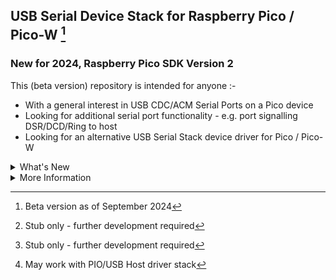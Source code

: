 ## USB Serial Device Stack for Raspberry Pico / Pico-W [^3]
### New for 2024, Raspberry Pico SDK Version 2 

This (beta version) repository is intended for anyone :-

* With a general interest in USB CDC/ACM Serial Ports on a Pico device
* Looking for additional serial port functionality - e.g. port signalling DSR/DCD/Ring to host
* Looking for an alternative USB Serial Stack device driver for Pico / Pico-W

<details><summary>What's New</summary>
<p>

#### 16th October 2024

* functional testing with lurk101/pshell [fork](https://github.com/Serialcomms/pshell-sc)
* fix issues identified by above
* re-arrange endpoints

</p>
</details>  

<details><summary>More Information</summary>
<p>

<details><summary>Design Pattern</summary>
<p>

* Written in C, using Raspberry SDK version 2.0.0
* Bespoke development for Pico and compatible boards only
* All interrupt-driven, no background tasks or timers required
* Uses SDK's queues and stdio_driver for stdio integration
* Library deployment using supplied `CMakeLists.txt` file
* Modular design to support future developments

</p>
</details>  

<details><summary>Installing</summary>
<p>

<details><summary>Non-Debug version</summary>
<p>

* Copy directory **`lib_usb_cdc_serial`** to your project directory
* Add **`#include "lib_usb_cdc_serial/API_usb_serial.h"`** to start of your project's `main.c` file
* Add **`set(SKIP_PICO_STDIO_USB 1)`** to your project's `CMakeLists.txt` file, before `pico_sdk_init()`
* Add **`add_subdirectory(lib_usb_cdc_serial)`** to your project's `CMakeLists.txt` file
* Add **`lib_usb_cdc_serial`** to the `target_link_libraries()` section of your project's `CMakeLists.txt`
* Set **`pico_enable_stdio_usb(your_project_name 0)`** in your project's `CMakeLists.txt` file
* Add **`usb_start_serial(true, true);` to the `int main()`** section of your project's `main.c` file
* Stub function `void usb_error(uint8_t error_level)` can be used drive error LEDs via GPIO etc. [^2] 
* See [USB Serial Port Functions](documents/functions.md) for functions to add to your program

</p>
</details> 

<details><summary>Debug version</summary>
<p>

#### Important - _Debug needs exclusive access to core 1 and uart0_

##### &emsp; Debug uart_printf statements partially offloaded to core 1
##### &emsp; Normal printf statements processed by stdio / usb serial 

* Copy directory **`lib_usb_cdc_serial_debug`** to your project directory
* Add **`#include "lib_usb_cdc_serial_debug/API_usb_serial.h"`** to start of your project's `main.c` file
* Add **`#include "lib_usb_cdc_serial_debug/include/USB_uart_printf.h"`** to start of your project's `main.c` file
* Add **`set(SKIP_PICO_STDIO_USB 1)`** to your project's `CMakeLists.txt` file, before `pico_sdk_init()`
* Add **`add_subdirectory(lib_usb_cdc_serial_debug)`** to your project's `CMakeLists.txt` file
* Add **`lib_usb_cdc_serial`** to the `target_link_libraries()` section of your project's `CMakeLists.txt`
* Set **`pico_enable_stdio_usb(your_project_name 0)`** in your project's `CMakeLists.txt` file
* Set **`pico_enable_stdio_uart(your_project_name 0)`** in your project's `CMakeLists.txt` file
* Add **`usb_start_serial(true, true);`** to the **`int main()`** section of your project's `main.c` file
* Add **`initialise_uart_printf();`** to the **`int main()`** section of your project's `main.c` file
* Stub function `void usb_error(uint8_t error_level)` can be used drive error LEDs via GPIO etc. [^2]
* See [USB Serial Port Functions](documents/functions.md) for functions to add to your program

</p>
</details> 

</p>
</details> 

<details><summary>Issues</summary>
<p>

* USB IRQ5 needs elevated priority for stdin `(getc, scanf etc. )` only - 
* https://github.com/Serialcomms/Raspberry-Pico-USB-Serial_BETA/blob/1bad6c7695f45c752714ae6b47bdccfb00ecb584/lib_usb_cdc_serial/USB_initialise.c#L34
* Elevated IRQ5 priority may not be correct or fully SDK-compliant
  
</p>
</details>  

<details><summary>Testing</summary>
<p>

Works with original Pico, Pico W and other RP2040 boards

#### Client Terminal

&emsp; [CoolTerm](https://freeware.the-meiers.org/) is recommended for signalling testing [DSR/DCD/Ring](screenshots/coolterm_pico.png)

&emsp; [PuTTY](https://www.chiark.greenend.org.uk/~sgtatham/putty/latest.html) is recommended for general [debug](screenshots/PuTTY_debug_probe.png)

<details><summary>USB Enumeration</summary>
<p>  

Pico appears to [enumerate correctly](documents/usb_enumeration.txt) with :-

* Windows host and create a new COM port

* Mac host and create a new `/dev/tty.usbmodem...` device

</p>
</details>    

<details><summary>Pico stdio</summary>
<p>  
 
Pico `stdio` and SDK functions all appear to work as expected, including :-

* `printf();`
* `scanf();`
* `putc();` and variants;
* `getc();` and variants

</p>
</details>  

<details><summary>Test exclusions</summary>
<p>

* Not tested with RP2350 Pico 2
* Not tested for co-existance with other USB stacks[^1]
* Not tested with RTOS or heavily-loaded multicore operation
* Some stdio and port signalling tests are included in the debug demo only

</p>
</details>  

</p>
</details> 

<details><summary>To Do</summary>
<p> 

* Pico 2 testing
* Port Flow Control
* Port signalling handshake
* Error handling improvements
* GPIO LEDS for port signals DSR,DTR,RING etc.
* Other Raspberry & Linux host testing.
* Multiple Com port support

</p>
</details> 
   
<details><summary>Function List</summary>
<p>   

##### USB Functions

&emsp; [USB CDC/ACM Functions](documents/functions.md)

##### SDK stdio

&emsp; SDK function `stdio_set_driver_enabled();` can be used normally if required
   
##### Pico remote reboot

&emsp; Pico can also be rebooted with a Break command from PuTTY or other client

&emsp; `PuTTY > Special Command > Break`

</p>
</details>   

<details><summary>Acknowledgements</summary>  
<p>

* [USB Made Simple](https://www.usbmadesimple.co.uk)
* [USB CDC Class Definitions](https://www.usb.org/document-library/class-definitions-communication-devices-12)
* [Microsoft USB Device Enumeration](https://techcommunity.microsoft.com/t5/microsoft-usb-blog/how-does-usb-stack-enumerate-a-device/ba-p/270685)
* [Microsoft USB Control Transfer](https://learn.microsoft.com/en-us/windows-hardware/drivers/usbcon/usb-control-transfer)
* [USB Descriptor and Request Parser](https://eleccelerator.com/usbdescreqparser/)
* [Thesycon USB Descriptor Dumper](https://www.thesycon.de/eng/usb_descriptordumper.shtml)
* [Ataradov USB Sniffer](https://github.com/ataradov/usb-sniffer-lite)
* [Tana USB Sniffer](https://github.com/tana/pico_usb_sniffer)
* [phind.com](https://phind.com)

</p>
</details>

<details><summary>Glossary</summary>  
<p>

|               |  Description                                  |
| :-----------: | ----------------------------------------------|
| **CDC**       | Communications Device Class (of USB)          |
| **ACM**       | Abstract Control Model (subclass of CDC)      |
| **DSR**       | Data Set Ready                                |
| **DCD**       | Data Carrier Detect                           |

</p>
</details> 

<details><summary>Demo Versions</summary>  
<p>

#### Windows host

&emsp; Check that a COM port is created in Device manager 

&emsp; Use PuTTY or similar client to connect to it.

#### Mac host

&emsp; Check that a `/dev/tty.usbmodem...` is created

&emsp; Use `cu` or similar client to connect to it.

&emsp; e.g. `sudo cu -l /dev/tty/usbmodem1234`


##### Debug Version

&emsp; Shows Enumeration and IRQ activity on Pico `uart0` (via debug probe or similar)

&emsp; Simple menu allows for CDC notification testing - Ring, DCD, DSR 

##### Non-Debug Version

&emsp; Simple menu similar to above 

&emsp; Other tests can be enabled in `stdio_tests.c`

&emsp; No debug output. Stubs can be developed to drive LEDs etc if required.

</p>
</details> 
   
</p>
</details>  


[^1]: May work with PIO/USB Host driver stack
[^2]: Stub only - further development required
[^3]: Beta version as of September 2024

